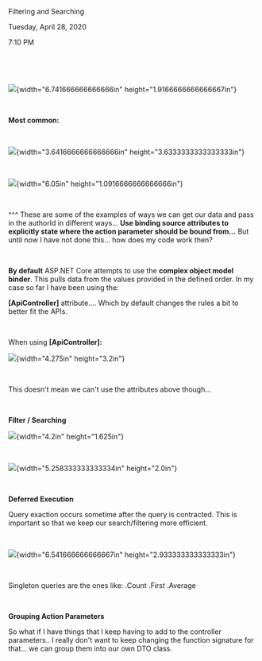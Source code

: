 Filtering and Searching

Tuesday, April 28, 2020

7:10 PM

 

 

![](003_Filtering_and_Searching_000.png){width="6.741666666666666in" height="1.9166666666666667in"}

 

**Most common:**

 

![](003_Filtering_and_Searching_001.png){width="3.6416666666666666in" height="3.6333333333333333in"}

 

![](003_Filtering_and_Searching_002.png){width="6.05in" height="1.0916666666666666in"}

 

\^\^\^ These are some of the examples of ways we can get our data and pass in the authorId in different ways... **Use binding source attributes to explicitly state where the action parameter should be bound from...** But until now I have not done this... how does my code work then?

 

**By default** ASP.NET Core attempts to use the **complex object model binder**. This pulls data from the values provided in the defined order. In my case so far I have been using the:

**\[ApiController\]** attribute.... Which by default changes the rules a bit to better fit the APIs.

 

When using **\[ApiController\]:**

![](003_Filtering_and_Searching_003.png){width="4.275in" height="3.2in"}

 

This doesn\'t mean we can\'t use the attributes above though...

 

**Filter / Searching**

![](003_Filtering_and_Searching_004.png){width="4.2in" height="1.625in"}

 

![](003_Filtering_and_Searching_005.png){width="5.258333333333334in" height="2.0in"}

 

**Deferred Execution**

Query exaction occurs sometime after the query is contracted. This is important so that we keep our search/filtering more efficient.

 

![](003_Filtering_and_Searching_006.png){width="6.541666666666667in" height="2.933333333333333in"}

 

Singleton queries are the ones like: .Count .First .Average

 

**Grouping Action Parameters**

So what if I have things that I keep having to add to the controller parameters.. I really don\'t want to keep changing the function signature for that... we can group them into our own DTO class.
